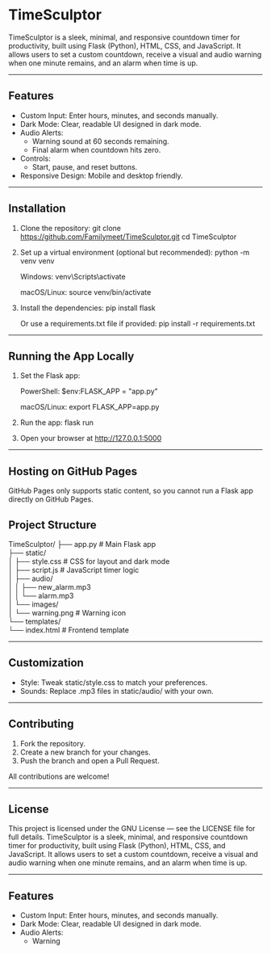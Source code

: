 # TimeSculptor

TimeSculptor is a sleek, minimal, and responsive countdown timer for productivity, built using Flask (Python), HTML, CSS, and JavaScript. It allows users to set a custom countdown, receive a visual and audio warning when one minute remains, and an alarm when time is up.

---

## Features

- Custom Input: Enter hours, minutes, and seconds manually.
- Dark Mode: Clear, readable UI designed in dark mode.
- Audio Alerts:
  - Warning sound at 60 seconds remaining.
  - Final alarm when countdown hits zero.
- Controls:
  - Start, pause, and reset buttons.
- Responsive Design: Mobile and desktop friendly.

---

## Installation

1. Clone the repository:
   git clone https://github.com/Familymeet/TimeSculptor.git
   cd TimeSculptor

2. Set up a virtual environment (optional but recommended):
   python -m venv venv

   Windows:
   venv\Scripts\activate

   macOS/Linux:
   source venv/bin/activate

3. Install the dependencies:
   pip install flask

   Or use a requirements.txt file if provided:
   pip install -r requirements.txt

---

## Running the App Locally

1. Set the Flask app:

   PowerShell:
   $env:FLASK_APP = "app.py"

   macOS/Linux:
   export FLASK_APP=app.py

2. Run the app:
   flask run

3. Open your browser at http://127.0.0.1:5000

---

## Hosting on GitHub Pages

GitHub Pages only supports static content, so you cannot run a Flask app directly on GitHub Pages.


## Project Structure

TimeSculptor/
├── app.py               # Main Flask app  
├── static/  
│   ├── style.css        # CSS for layout and dark mode  
│   ├── script.js        # JavaScript timer logic  
│   ├── audio/  
│   │   ├── new_alarm.mp3  
│   │   └── alarm.mp3  
│   └── images/  
│       └── warning.png  # Warning icon  
└── templates/  
    └── index.html       # Frontend template

---

## Customization

- Style: Tweak static/style.css to match your preferences.
- Sounds: Replace .mp3 files in static/audio/ with your own.

---

## Contributing

1. Fork the repository.
2. Create a new branch for your changes.
3. Push the branch and open a Pull Request.

All contributions are welcome!

---

## License

This project is licensed under the GNU License — see the LICENSE file for full details.
TimeSculptor is a sleek, minimal, and responsive countdown timer for productivity, built using Flask (Python), HTML, CSS, and JavaScript. It allows users to set a custom countdown, receive a visual and audio warning when one minute remains, and an alarm when time is up.

---

## Features

- Custom Input: Enter hours, minutes, and seconds manually.
- Dark Mode: Clear, readable UI designed in dark mode.
- Audio Alerts:
  - Warning
